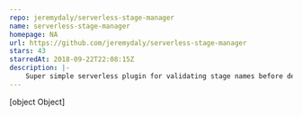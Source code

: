 ```yaml
---
repo: jeremydaly/serverless-stage-manager
name: serverless-stage-manager
homepage: NA
url: https://github.com/jeremydaly/serverless-stage-manager
stars: 43
starredAt: 2018-09-22T22:08:15Z
description: |-
    Super simple serverless plugin for validating stage names before deployment
---
```


[object Object]
